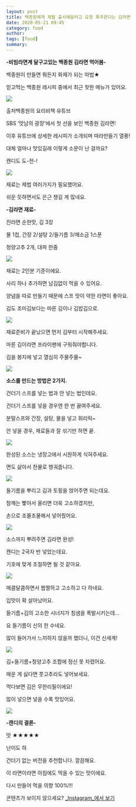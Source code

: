 ```yaml
---
layout: post
title: 백종원에게 제발 출시해달라고 요청 폭주한다는 김라면
date: 2020-05-21 09:45
category: food
author: 
tags: [food]
summary: 
---
```



**-비빔라면계 달구고있는 백종원 김라면 먹어봄-**

백종원이 만들면 뭐든지 화제가 되는 마법★

믿고먹는 백종원 레시피 중에서 최근 핫한 메뉴가 있어요.

![](https://img1.daumcdn.net/thumb/R720x0/?fname=https%3A%2F%2Ft1.daumcdn.net%2Fliveboard%2Fdispatch%2F0a5a329074e4460b8eeae422776dbeee.jpg)

출처백종원의 요리비책 유튜브

SBS ‘맛남의 광장’에서 첫 선을 보인 백종원 김라면!

이후 유튜브에 상세한 레시피가 소개되며 따라만들기 열풍!

  

대체 얼마나 맛있길래 이렇게 소문이 난 걸까요?

캔디도 도-전-!

![](https://img1.daumcdn.net/thumb/R720x0/?fname=https%3A%2F%2Ft1.daumcdn.net%2Fliveboard%2Fdispatch%2Fdceb9beaade240afb3223f4410a7a7f9.JPG)

재료는 제법 여러가지가 필요했어요.

쉬운 듯하면서도 은근 챙길 게 많네요.

  

**-김라면 재료-**

진라면 순한맛, 김 3장

물 1컵, 간장 2/설탕 2/들기름 3/깨소금 1스푼

청양고추 2개, 대파 한줌

![](https://img1.daumcdn.net/thumb/R720x0/?fname=https%3A%2F%2Ft1.daumcdn.net%2Fliveboard%2Fdispatch%2Fd28ee036145d417db909fb3d8440bddb.JPG)

재료는 2인분 기준이에요.

사리 하나 추가하면 남김없이 먹을 수 있어요.

  

양념을 따로 만들기 때문에 스프 맛이 약한 라면이 좋아요.

김도 조미김보다는 마른 김이나 김밥김으로.

![](https://img1.daumcdn.net/thumb/R720x0/?fname=https%3A%2F%2Ft1.daumcdn.net%2Fliveboard%2Fdispatch%2Fe139eabb9d9e4c4b8e32ef05134de0f2.JPG)

재료준비가 끝났으면 먼저 김부터 시작해주세요.

  

마른 김이라면 프라이팬에 구워줘야합니다.  

김을 봉지에 넣고 열심히 주물주물~  

![](https://img1.daumcdn.net/thumb/R720x0/?fname=https%3A%2F%2Ft1.daumcdn.net%2Fliveboard%2Fdispatch%2Fef2450b7789c4f3cb534ad2324c2a53b.JPG)

**소스를 만드는 방법은 2가지.**

건더기 스프를 넣는 법과 안 넣는 법인데요.

  

건더기 스프를 넣을 경우엔 한 번 끓여주세요.

분말스프와 간장, 설탕, 물을 넣고 휘리릭~

  

안 넣을 경우, 재료들과 잘 섞기만 하면 끝.

![](https://img1.daumcdn.net/thumb/R720x0/?fname=https%3A%2F%2Ft1.daumcdn.net%2Fliveboard%2Fdispatch%2F865f3ca5cc9b4475b29ec61f94a8dafa.JPG)

완성된 소스는 냉장고에서 시원하게 식혀주세요.

면도 삶아서 찬물로 헹궈줍니다.  

![](https://img1.daumcdn.net/thumb/R720x0/?fname=https%3A%2F%2Ft1.daumcdn.net%2Fliveboard%2Fdispatch%2F2a9c734254b54dbcbb282c7a0bbc4d26.JPG)

들기름을 뿌리고 김과 토핑을 얹어주면 되는데요.  

참깨는 빻아서 올리면 더욱 고소하겠지만,  

손으로 조물조물해서 넣어줬어요.

![](https://img1.daumcdn.net/thumb/R720x0/?fname=https%3A%2F%2Ft1.daumcdn.net%2Fliveboard%2Fdispatch%2F865bb5a967cb4d48807e8c6d51a4a923.JPG)

소스까지 뿌려주면 김라면 완성!

  

캔디는 2국자 반 넣었는데요.

기호에 맞게 조절하면 될 것 같아요.

![](https://img1.daumcdn.net/thumb/R720x0/?fname=https%3A%2F%2Ft1.daumcdn.net%2Fliveboard%2Fdispatch%2F16b249ce32cc493186a781863ca4cbfa.JPG)

매콤달콤하면서 짭짤하고 고소하고 다 하네요.

입맛이 확 살아났어요.

들기름+김의 고소한 시너지가 침샘을 폭발시키는데...  

  

요 들기름이 신의 한 수네요.

많이 들어가서 느끼하지 않을까 했더니, 이건 신세계!

![](https://img1.daumcdn.net/thumb/R720x0/?fname=https%3A%2F%2Ft1.daumcdn.net%2Fliveboard%2Fdispatch%2Fc4e3fd07b9134e07a73c1ed01bc8d125.JPG)

김+들기름+청양고추 조합에 정신 못 차렸어요.

매운 게 싫다면 풋고추라도 넣어보세요.

  

먹다보면 김은 무한리필이에요!

많이 넣으면 넣을 수록 맛있어요.

![](https://img1.daumcdn.net/thumb/R720x0/?fname=https%3A%2F%2Ft1.daumcdn.net%2Fliveboard%2Fdispatch%2F475905e1945c4c1ebad9a66e6a343538.JPG)

**-캔디의 결론-**

맛 ★★★★★

난이도 하

  

건더기 없는 버전을 추천합니다. 깔끔해요.

이 라면이라면 아침에도 먹을 수 있는 맛이에요.  

다시 만들어 먹을 의향 100%!!!

콘텐츠가 보이지 않으세요?  [_Instagram_에서 보기](https://www.instagram.com/p/CAW3cWeJf7J)